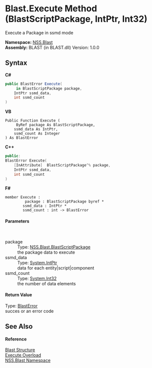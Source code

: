 # Blast.Execute Method (BlastScriptPackage, IntPtr, Int32)
 

Execute a Package in ssmd mode

**Namespace:**&nbsp;<a href="88b55311-4a89-0894-e27a-e157e443c7f7.md">NSS.Blast</a><br />**Assembly:**&nbsp;BLAST (in BLAST.dll) Version: 1.0.0

## Syntax

**C#**<br />
``` C#
public BlastError Execute(
	 in BlastScriptPackage package,
	IntPtr ssmd_data,
	int ssmd_count
)
```

**VB**<br />
``` VB
Public Function Execute ( 
	 ByRef package As BlastScriptPackage,
	ssmd_data As IntPtr,
	ssmd_count As Integer
) As BlastError
```

**C++**<br />
``` C++
public:
BlastError Execute(
	[InAttribute]  BlastScriptPackage^% package, 
	IntPtr ssmd_data, 
	int ssmd_count
)
```

**F#**<br />
``` F#
member Execute : 
         package : BlastScriptPackage byref * 
        ssmd_data : IntPtr * 
        ssmd_count : int -> BlastError 

```


#### Parameters
&nbsp;<dl><dt>package</dt><dd>Type: <a href="334603e0-a0de-2aaa-4007-78f5dcc5dc51.md">NSS.Blast.BlastScriptPackage</a><br />the package data to execute</dd><dt>ssmd_data</dt><dd>Type: <a href="https://docs.microsoft.com/dotnet/api/system.intptr" target="_blank" rel="noopener noreferrer">System.IntPtr</a><br />data for each entity|script|component</dd><dt>ssmd_count</dt><dd>Type: <a href="https://docs.microsoft.com/dotnet/api/system.int32" target="_blank" rel="noopener noreferrer">System.Int32</a><br />the number of data elements</dd></dl>

#### Return Value
Type: <a href="db8cb631-f3f7-e809-8853-bc1b825061a7.md">BlastError</a><br />succes or an error code

## See Also


#### Reference
<a href="efe93ce5-baaf-ed42-b038-35b4ff074233.md">Blast Structure</a><br /><a href="85bc098d-e09e-797f-5c4e-ddef2b9f4b85.md">Execute Overload</a><br /><a href="88b55311-4a89-0894-e27a-e157e443c7f7.md">NSS.Blast Namespace</a><br />